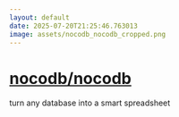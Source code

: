 ```yaml
---
layout: default
date: 2025-07-20T21:25:46.763013
image: assets/nocodb_nocodb_cropped.png
---
```


# [nocodb/nocodb](https://github.com/nocodb/nocodb)

turn any database into a smart spreadsheet
